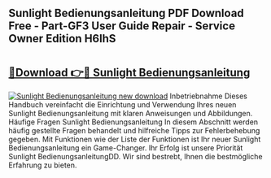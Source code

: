 ## Sunlight Bedienungsanleitung PDF Download Free - Part-GF3 User Guide Repair - Service Owner Edition H6lhS

# <h2><a href="http://df197hc.blite.top/?on=Sunlight+Bedienungsanleitung">🔗Download 👉🔴 Sunlight Bedienungsanleitung</a></h2>

[![Sunlight Bedienungsanleitung new download](https://i.imgur.com/lujVjoI.png)](http://df197hc.blite.top/?on=Sunlight+Bedienungsanleitung)
Inbetriebnahme Dieses Handbuch vereinfacht die Einrichtung und Verwendung Ihres neuen Sunlight Bedienungsanleitung mit klaren Anweisungen und Abbildungen. Häufige Fragen Sunlight Bedienungsanleitung In diesem Abschnitt werden häufig gestellte Fragen behandelt und hilfreiche Tipps zur Fehlerbehebung gegeben. Mit Funktionen wie der Liste der Funktionen ist Ihr neuer Sunlight Bedienungsanleitung ein Game-Changer. Ihr Erfolg ist unsere Priorität Sunlight BedienungsanleitungDD. Wir sind bestrebt, Ihnen die bestmögliche Erfahrung zu bieten.
